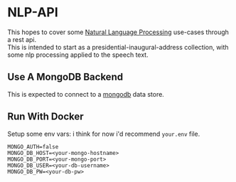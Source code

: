 # NLP-API
This hopes to cover some [Natural Language Processing](https://en.wikipedia.org/wiki/Natural_language_processing) use-cases through a rest api.  
This is intended to start as a presidential-inaugural-address collection, with some nlp processing applied to the speech text.  


## Use A MongoDB Backend
This is expected to connect to a [mongodb](https://www.mongodb.com/) data store.  

## Run With Docker
Setup some env vars: i think for now i'd recommend `your.env` file.  
```env
MONGO_AUTH=false
MONGO_DB_HOST=<your-mongo-hostname>
MONGO_DB_PORT=<your-mongo-port>
MONGO_DB_USER=<your-db-username>
MONGO_DB_PW=<your-db-pw>
```
